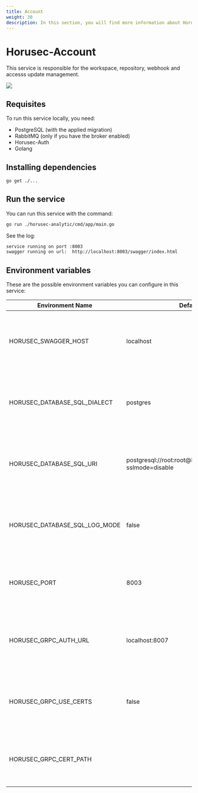 ```yaml
---
title: Account
weight: 30
description: In this section, you will find more information about Horusec-Account service. 
---
```


# Horusec-Account
This service is responsible for the workspace, repository, webhook and accesss update management.

![](/docs/ptbr/web/services/account/0-arquitecture.jpg)

## **Requisites**
To run this service locally, you need: 
* PostgreSQL (with the applied migration)
* RabbitMQ (only if you have the broker enabled)
* Horusec-Auth
* Golang

## **Installing dependencies**
```bash
go get ./...
```

## **Run the service**
You can run this service with the command:

```bash
go run ./horusec-analytic/cmd/app/main.go
```

See the log:

```bash
service running on port :8003
swagger running on url:  http://localhost:8003/swagger/index.html
```

## **Environment variables**
These are the possible environment variables you can configure in this service:  

| Environment Name                 | Default Value                                                    | Description                                                  |
|----------------------------------|------------------------------------------------------------------|--------------------------------------------------------------|
| HORUSEC_SWAGGER_HOST             | localhost                                                        | This environment variable gets which host swagger will be available. | 
| HORUSEC_DATABASE_SQL_DIALECT     | postgres                                                         | This environment variable gets the dialect to connet POSTGRES database.|
| HORUSEC_DATABASE_SQL_URI         | postgresql://root:root@localhost:5432/horusec_db?sslmode=disable | This environment variable gets the URI to connect to POSTGRES database. |
| HORUSEC_DATABASE_SQL_LOG_MODE    | false                                                            | This environment variable gets the value to enable POSTGREs logs. |
| HORUSEC_PORT                     | 8003                                                             | This environment variable gets the port the service will start. |
| HORUSEC_GRPC_AUTH_URL            | localhost:8007                                                   | This environment variable gets the horusec-auth GRCP connection URL. |
| HORUSEC_GRPC_USE_CERTS           | false                                                            | This environment variable gets if the GCRP certificate is active or not. |
| HORUSEC_GRPC_CERT_PATH           |                                                                  | This environment variable gets the GCRP certification path. | 